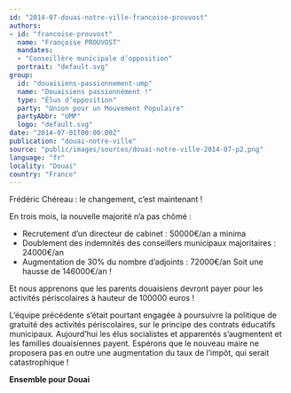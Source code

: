 ```yaml
---
id: "2014-07-douai-notre-ville-francoise-prouvost"
authors:
- id: "francoise-prouvost"
  name: "Françoise PROUVOST"
  mandates: 
  - "Conseillère municipale d’opposition"
  portrait: "default.svg"
group:
  id: "douaisiens-passionnement-ump"
  name: "Douaisiens passionnément !"
  type: "Élus d’opposition"
  party: "Union pour un Mouvement Populaire"
  partyAbbr: "UMP"
  logo: "default.svg"
date: "2014-07-01T00:00:00Z"
publication: "douai-notre-ville"
source: "public/images/sources/douai-notre-ville-2014-07-p2.png"
language: "fr"
locality: "Douai"
country: "France"
---
```


Frédéric Chéreau : le changement, c’est maintenant !

En trois mois, la nouvelle majorité n’a pas chômé :
- Recrutement d’un directeur de cabinet : 50000€/an a minima
- Doublement des indemnités des conseillers municipaux majoritaires : 24000€/an
- Augmentation de 30% du nombre d’adjoints : 72000€/an
Soit une hausse de 146000€/an !

Et nous apprenons que les parents douaisiens devront payer pour les activités périscolaires à hauteur de 100000 euros !

L’équipe précédente s’était pourtant engagée à poursuivre la politique de gratuité des activités périscolaires, sur le principe des contrats éducatifs municipaux. Aujourd’hui les élus socialistes et apparentés s’augmentent et les familles douaisiennes payent. Espérons que le nouveau maire ne proposera pas en outre une augmentation du taux de l’impôt, qui serait catastrophique !

**Ensemble pour Douai**
